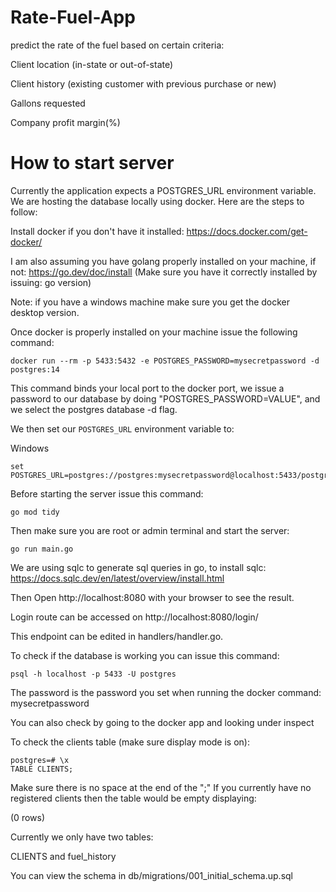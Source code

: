 # Rate-Fuel-App
predict the rate of the fuel based on certain criteria:

Client location (in-state or out-of-state) 

Client history (existing customer with previous purchase or new) 

Gallons requested 

Company profit margin(%) 

# How to start server
Currently the application expects a POSTGRES_URL environment variable. We are hosting the database locally
using docker. Here are the steps to follow:

Install docker if you don't have it installed:
https://docs.docker.com/get-docker/

I am also assuming you have golang properly installed on your machine, if not:
https://go.dev/doc/install
(Make sure you have it correctly installed by issuing:
go version)

Note: if you have a windows machine make sure you get the docker desktop version. 

Once docker is properly installed on your machine issue the following command:

```
docker run --rm -p 5433:5432 -e POSTGRES_PASSWORD=mysecretpassword -d postgres:14
```

This command binds your local port to the docker port, we issue a password to our database by doing "POSTGRES_PASSWORD=VALUE", and we select the postgres database -d flag. 

We then set our ```POSTGRES_URL``` environment variable to:

Windows 
```
set POSTGRES_URL=postgres://postgres:mysecretpassword@localhost:5433/postgres
```


Before starting the server issue this command:
```
go mod tidy
```

Then make sure you are root or admin terminal and start the server:

```
go run main.go
```

We are using sqlc to generate sql queries in go, to install sqlc:
https://docs.sqlc.dev/en/latest/overview/install.html

Then Open http://localhost:8080 with your browser to see the result.

Login route can be accessed on http://localhost:8080/login/

This endpoint can be edited in handlers/handler.go.


To check if the database is working you can issue this command: 

```
psql -h localhost -p 5433 -U postgres
```
The password is the password you set when running the
docker command: 
mysecretpassword

You can also check by going to the docker app and 
looking under inspect 

To check the clients table (make sure display mode is on):

```
postgres=# \x
TABLE CLIENTS;
```
Make sure there is no space at the end of the ";" 
If you currently have no registered clients then 
the table would be empty displaying:

(0 rows)

Currently we only have two tables:

CLIENTS and fuel_history

You can view the schema in db/migrations/001_initial_schema.up.sql 









